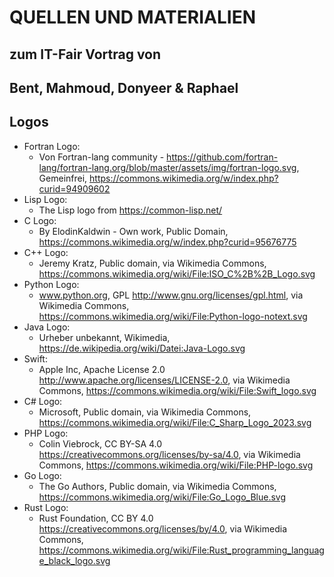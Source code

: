 # QUELLEN UND MATERIALIEN
## zum IT-Fair Vortrag von
## Bent, Mahmoud, Donyeer & Raphael

## Logos
- Fortran Logo:
	- Von Fortran-lang community - https://github.com/fortran-lang/fortran-lang.org/blob/master/assets/img/fortran-logo.svg, Gemeinfrei, https://commons.wikimedia.org/w/index.php?curid=94909602
- Lisp Logo:
	- The Lisp logo from https://common-lisp.net/
- C Logo:
	- By ElodinKaldwin - Own work, Public Domain, https://commons.wikimedia.org/w/index.php?curid=95676775
- C++ Logo:
	- Jeremy Kratz, Public domain, via Wikimedia Commons, https://commons.wikimedia.org/wiki/File:ISO_C%2B%2B_Logo.svg
- Python Logo:
	- www.python.org, GPL <http://www.gnu.org/licenses/gpl.html>, via Wikimedia Commons, https://commons.wikimedia.org/wiki/File:Python-logo-notext.svg
- Java Logo:
	- Urheber unbekannt, Wikimedia, https://de.wikipedia.org/wiki/Datei:Java-Logo.svg
- Swift:
	- Apple Inc, Apache License 2.0 <http://www.apache.org/licenses/LICENSE-2.0>, via Wikimedia Commons, https://commons.wikimedia.org/wiki/File:Swift_logo.svg
- C# Logo:
	- Microsoft, Public domain, via Wikimedia Commons, https://commons.wikimedia.org/wiki/File:C_Sharp_Logo_2023.svg
- PHP Logo:
	- Colin Viebrock, CC BY-SA 4.0 <https://creativecommons.org/licenses/by-sa/4.0>, via Wikimedia Commons, https://commons.wikimedia.org/wiki/File:PHP-logo.svg
- Go Logo:
	- The Go Authors, Public domain, via Wikimedia Commons, https://commons.wikimedia.org/wiki/File:Go_Logo_Blue.svg
- Rust Logo:
	- Rust Foundation, CC BY 4.0 <https://creativecommons.org/licenses/by/4.0>, via Wikimedia Commons, https://commons.wikimedia.org/wiki/File:Rust_programming_language_black_logo.svg
